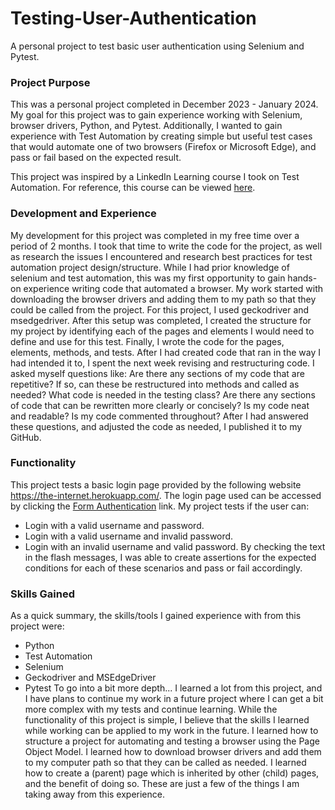 # Testing-User-Authentication
A personal project to test basic user authentication using Selenium and Pytest.
### Project Purpose
This was a personal project completed in December 2023 - January 2024. My goal for this project was to gain experience working with Selenium, browser drivers, Python, and Pytest. Additionally, I wanted to gain experience with Test Automation by creating simple but useful test cases that would automate one of two browsers (Firefox or Microsoft Edge), and pass or fail based on the expected result.

This project was inspired by a LinkedIn Learning course I took on Test Automation. For reference, this course can be viewed [here](https://www.linkedin.com/learning/paths/getting-started-in-test-automation-engineering).
### Development and Experience
My development for this project was completed in my free time over a period of 2 months. I took that time to write the code for the project, as well as research the issues I encountered and research best practices for test automation project design/structure. While I had prior knowledge of selenium and test automation, this was my first opportunity to gain hands-on experience writing code that automated a browser. My work started with downloading the browser drivers and adding them to my path so that they could be called from the project. For this project, I used geckodriver and msedgedriver. After this setup was completed, I created the structure for my project by identifying each of the pages and elements I would need to define and use for this test. Finally, I wrote the code for the pages, elements, methods, and tests. After I had created code that ran in the way I had intended it to, I spent the next week revising and restructuring code. I asked myself questions like: Are there any sections of my code that are repetitive? If so, can these be restructured into methods and called as needed? What code is needed in the testing class? Are there any sections of code that can be rewritten more clearly or concisely? Is my code neat and readable? Is my code commented throughout? After I had answered these questions, and adjusted the code as needed, I published it to my GitHub.
### Functionality
This project tests a basic login page provided by the following website https://the-internet.herokuapp.com/. The login page used can be accessed by clicking the [Form Authentication](https://the-internet.herokuapp.com/login) link. My project tests if the user can:
- Login with a valid username and password.
- Login with a valid username and invalid password.
- Login with an invalid username and valid password.
By checking the text in the flash messages, I was able to create assertions for the expected conditions for each of these scenarios and pass or fail accordingly.
### Skills Gained
As a quick summary, the skills/tools I gained experience with from this project were:
- Python
- Test Automation
- Selenium
- Geckodriver and MSEdgeDriver
- Pytest
To go into a bit more depth... I learned a lot from this project, and I have plans to continue my work in a future project where I can get a bit more complex with my tests and continue learning. While the functionality of this project is simple, I believe that the skills I learned while working can be applied to my work in the future. I learned how to structure a project for automating and testing a browser using the Page Object Model. I learned how to download browser drivers and add them to my computer path so that they can be called as needed. I learned how to create a (parent) page which is inherited by other (child) pages, and the benefit of doing so. These are just a few of the things I am taking away from this experience.
